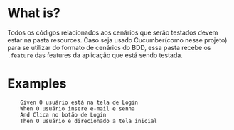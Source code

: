 # What is?
Todos os códigos relacionados aos cenários que serão testados devem
estar na pasta resources. Caso seja usado Cucumber(como nesse projeto)
para se utilizar do formato de cenários do BDD, essa pasta recebe
os `.feature` das features da aplicação que está sendo testada.
# Examples
```gherkin
    Given O usuário está na tela de Login
    When O usuário insere e-mail e senha
    And Clica no botão de Login
    Then O usuário é direcionado a tela inicial
```